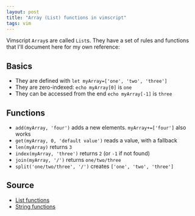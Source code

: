 ```yaml
---
layout: post
title: "Array (List) functions in vimscript"
tags: vim
---
```


Vimscript `Array`s are called `List`s. They have a set of rules and functions
that I'll document here for my own reference:

## Basics

- They are defined with `let myArray=['one', 'two', 'three']`
- They are zero-indexed: `echo myArray[0]` is `one`
- They can be accessed from the end `echo myArray[-1]` is `three`

## Functions

- `add(myArray, 'four')` adds a new elements. `myArray+=['four']` also works
- `get(myArray, 0, 'default value')` reads a value, with a fallback
- `len(myArray)` returns `3`
- `index(myArray, 'three')` returns `2` (or `-1` if not found)
- `join(myArray, '/')` returns `one/two/three`
- `split('one/two/three', '/')` creates `['one', 'two', 'three']`

## Source

- [List functions](https://learnvimscriptthehardway.stevelosh.com/chapters/35.html)
- [String functions](https://learnvimscriptthehardway.stevelosh.com/chapters/27.html)
